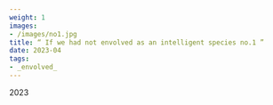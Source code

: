 ```yaml
---
weight: 1
images:
- /images/no1.jpg
title: “ If we had not envolved as an intelligent species no.1 ”
date: 2023-04
tags:
- _envolved_
---
```

2023

